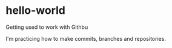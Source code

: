 # hello-world
Getting used to work with Githbu

I'm practicing how to make commits, branches and repositories.
